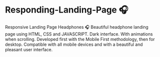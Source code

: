 # Responding-Landing-Page 🎧

Responsive Landing Page Headphones 🎧
Beautiful headphone landing page using HTML, CSS and JAVASCRIPT.
Dark interface.
With animations when scrolling.
Developed first with the Mobile First methodology, then for desktop.
Compatible with all mobile devices and with a beautiful and pleasant user interface.
